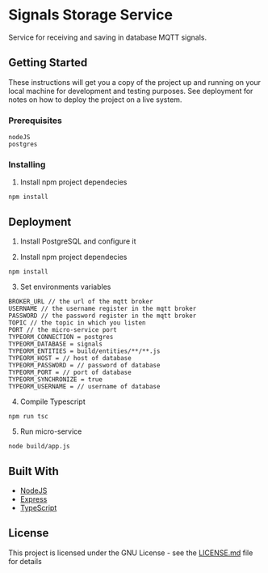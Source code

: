 # Signals Storage Service

Service for receiving and saving in database MQTT signals.

## Getting Started

These instructions will get you a copy of the project up and running on your local machine for development and testing purposes. See deployment for notes on how to deploy the project on a live system.

### Prerequisites

```
nodeJS
postgres
```

### Installing

1. Install npm project dependecies

```
npm install
```

## Deployment

1. Install PostgreSQL and configure it

2. Install npm project dependecies

```
npm install
```
3. Set environments variables
```
BROKER_URL // the url of the mqtt broker
USERNAME // the username register in the mqtt broker
PASSWORD // the password register in the mqtt broker
TOPIC // the topic in which you listen
PORT // the micro-service port
TYPEORM_CONNECTION = postgres
TYPEORM_DATABASE = signals
TYPEORM_ENTITIES = build/entities/**/**.js
TYPEORM_HOST = // host of database
TYPEORM_PASSWORD = // password of database
TYPEORM_PORT = // port of database
TYPEORM_SYNCHRONIZE = true
TYPEORM_USERNAME = // username of database
```
4. Compile Typescript
```
npm run tsc
```
5. Run micro-service
```
node build/app.js
```

## Built With

* [NodeJS](https://nodejs.org/it/)
* [Express](https://expressjs.com/it/)
* [TypeScript](https://github.com/microsoft/TypeScript)

## License

This project is licensed under the GNU License - see the [LICENSE.md](LICENSE.md) file for details